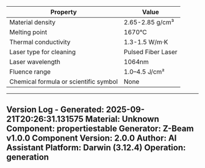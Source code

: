 | Property | Value |
|----------|-------|
| Material density | 2.65-2.85 g/cm³ |
| Melting point | 1670°C |
| Thermal conductivity | 1.3-1.5 W/m·K |
| Laser type for cleaning | Pulsed Fiber Laser |
| Laser wavelength | 1064nm |
| Fluence range | 1.0–4.5 J/cm² |
| Chemical formula or scientific symbol | None |


---
Version Log - Generated: 2025-09-21T20:26:31.131575
Material: Unknown
Component: propertiestable
Generator: Z-Beam v1.0.0
Component Version: 2.0.0
Author: AI Assistant
Platform: Darwin (3.12.4)
Operation: generation
---